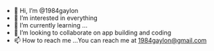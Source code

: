 - 👋 Hi, I’m @1984gaylon
- 👀 I’m interested in everything 
- 🌱 I’m currently learning ...
- 💞️ I’m looking to collaborate on app building and coding
- 📫 How to reach me ...You can reach me at 1984gaylon@gmail.com

<!---
1984gaylon/1984gaylon is a ✨ special ✨ repository because its `README.md` (this file) appears on your GitHub profile.
You can click the Preview link to take a look at your changes.
--->
